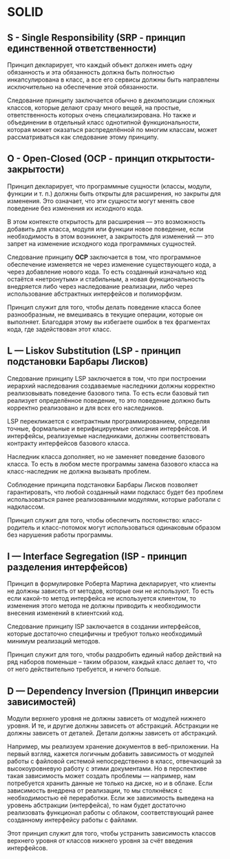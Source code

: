 # SOLID

## S - Single Responsibility (SRP - принцип единственной ответственности)

Принцип декларирует, что каждый объект должен иметь одну обязанность и эта обязанность должна быть полностью
инкапсулирована в класс, а все его сервисы должны быть направлены исключительно на обеспечение этой обязанности.

Следование принципу заключается обычно в декомпозиции сложных классов, которые делают сразу много вещей, на простые,
ответственность которых очень специализирована. Но также и объединении в отдельный класс однотипной функциональности,
которая может оказаться распределённой по многим классам, может рассматриваться как следование этому принципу.

## O - Open-Closed (OCP - принцип открытости-закрытости)

Принцип декларирует, что программные сущности (классы, модули, функции и т. п.) должны быть открыты для расширения, но
закрыты для изменения. Это означает, что эти сущности могут менять свое поведение без изменения их исходного кода.

В этом контексте открытость для расширения — это возможность добавить для класса, модуля или функции новое поведение,
если необходимость в этом возникнет, а закрытость для изменений — это запрет на изменение исходного кода программных
сущностей.

Следование принципу **OCP** заключается в том, что программное обеспечение изменяется не через изменение существующего
кода, а через добавление нового кода. То есть созданный изначально код остаётся «нетронутым» и стабильным, а новая
функциональность внедряется либо через наследование реализации, либо через использование абстрактных интерфейсов и
полиморфизм.

Принцип служит для того, чтобы делать поведение класса более разнообразным, не вмешиваясь в текущие операции, которые он
выполняет. Благодаря этому вы избегаете ошибок в тех фрагментах кода, где задействован этот класс.

## L — Liskov Substitution (LSP - принцип подстановки Барбары Лисков)

Следование принципу LSP заключается в том, что при построении иерархий наследования создаваемые наследники должны
корректно реализовывать поведение базового типа. То есть если базовый тип реализует определённое поведение, то это
поведение должно быть корректно реализовано и для всех его наследников.

LSP перекликается с контрактным программированием, определяя точные, формальные и верифицируемые описания интерфейсов. И
интерфейсы, реализуeмые наследниками, должны соответствовать контракту интерфейсов базового класса.

Наследник класса дополняет, но не заменяет поведение базового класса. То есть в любом месте программы замена базового
класса на класс-наследник не должна вызывать проблем.

Соблюдение принципа подстановки Барбары Лисков позволяет гарантировать, что любой созданный нами подкласс будет без
проблем использоваться ранее реализованными модулями, которые работали с надклассом.

Принцип служит для того, чтобы обеспечить постоянство: класс-родитель и класс-потомок могут использоваться одинаковым
образом без нарушения работы программы.

## I — Interface Segregation (ISP - принцип разделения интерфейсов)

Принцип в формулировке Роберта Мартина декларирует, что клиенты не должны зависеть от методов, которые они не
используют. То есть если какой-то метод интерфейса не используется клиентом, то изменения этого метода не должны
приводить к необходимости внесения изменений в клиентский код.

Следование принципу ISP заключается в создании интерфейсов, которые достаточно специфичны и требуют только необходимый
минимум реализаций методов.

Принцип служит для того, чтобы раздробить единый набор действий на ряд наборов поменьше – таким образом, каждый класс
делает то, что от него действительно требуется, и ничего больше.

## D — Dependency Inversion (Принцип инверсии зависимостей)

Модули верхнего уровня не должны зависеть от модулей нижнего уровня. И те, и другие должны зависеть от абстракций.
Абстракции не должны зависеть от деталей. Детали должны зависеть от абстракций.

Например, мы реализуем хранение документов в веб-приложении. На первый взгляд, кажется логичным добавить зависимость от
модулей работы с файловой системой непосредственно в класс, отвечающий за высокоуровневую работу с этими документами. Но
в перспективе такая зависимость может создать проблемы — например, нам потребуется хранить данные не только на диске, но
и в облаке. Если зависимость внедрена от реализации, то мы столкнёмся с необходимостью её переработки. Если же
зависимость выведена на уровень абстракции (интерфейса), то нам будет достаточно реализовать функционал работы с
облаком, соответствующий ранее созданному интерфейсу работы с файлами.

Этот принцип служит для того, чтобы устранить зависимость классов верхнего уровня от классов нижнего уровня за счёт
введения интерфейсов.